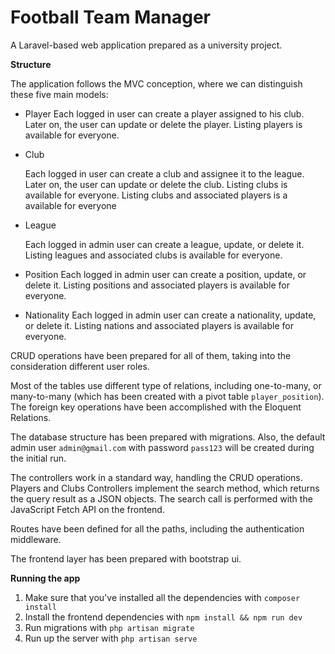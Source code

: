 # Football Team Manager

A Laravel-based web application prepared as a university project.

**Structure**

The application follows the MVC conception, where we can distinguish these five main models:

- Player
  Each logged in user can create a player assigned to his club. Later on, the user can update or delete the player. Listing players is available for everyone.

- Club

  Each logged in user can create a club and assignee it to the league. Later on, the user can update or delete the club. Listing clubs is available for everyone. Listing clubs and associated players is a available for everyone

- League

  Each logged in admin user can create a league, update, or delete it. Listing leagues and associated clubs is available for everyone.

- Position
  Each logged in admin user can create a position, update, or delete it. Listing positions and associated players is available for everyone.

- Nationality
  Each logged in admin user can create a nationality, update, or delete it. Listing nations and associated players is available for everyone.

CRUD operations have been prepared for all of them, taking into the consideration different user roles.

Most of the tables use different type of relations, including one-to-many, or many-to-many (which has been created with a pivot table `player_position`). The foreign key operations have been accomplished with the Eloquent Relations. 

The database structure has been prepared with migrations. Also, the default admin user `admin@gmail.com` with password `pass123` will be created during the initial run. 

The controllers work in a standard way, handling the CRUD operations. Players and Clubs Controllers implement the search method, which returns the query result as a JSON objects. The search call is performed with the JavaScript Fetch API on the frontend.

Routes have been defined for all the paths, including the authentication middleware.

The frontend layer has been prepared with bootstrap ui.

**Running the app**

1. Make sure that you've installed all the dependencies with `composer install`
2. Install the frontend dependencies with `npm install && npm run dev`
3. Run migrations with `php artisan migrate`
4. Run up the server with `php artisan serve`

